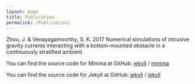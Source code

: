```yaml
---
layout: page
title: Publication
permalink: /Publication/
---
```


Zhou, J. &amp; Venayagamoorthy, S. K. 2017 Numerical simulations of intrusive gravity currents interacting with a bottom-mounted obstacle in a continuously stratified ambient

You can find the source code for Minima at GitHub:
[jekyll][jekyll-organization] /
[minima](https://github.com/jekyll/minima)

You can find the source code for Jekyll at GitHub:
[jekyll][jekyll-organization] /
[jekyll](https://github.com/jekyll/jekyll)


[jekyll-organization]: https://github.com/jekyll
